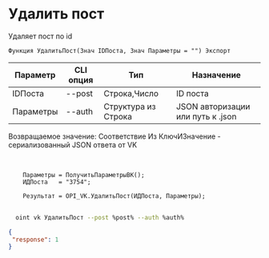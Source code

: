 ﻿---
sidebar_position: 3
---

# Удалить пост
 Удаляет пост по id



`Функция УдалитьПост(Знач IDПоста, Знач Параметры = "") Экспорт`

  | Параметр | CLI опция | Тип | Назначение |
  |-|-|-|-|
  | IDПоста | --post | Строка,Число | ID поста |
  | Параметры | --auth | Структура из Строка | JSON авторизации или путь к .json |

  
  Возвращаемое значение:   Соответствие Из КлючИЗначение - сериализованный JSON ответа от VK

<br/>




```bsl title="Пример кода"
    Параметры = ПолучитьПараметрыВК();
    ИДПоста   = "3754";

    Результат = OPI_VK.УдалитьПост(ИДПоста, Параметры);
```



```sh title="Пример команды CLI"
    
  oint vk УдалитьПост --post %post% --auth %auth%

```

```json title="Результат"
{
 "response": 1
}
```
